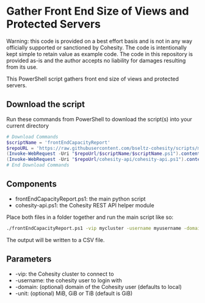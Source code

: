 # Gather Front End Size of Views and Protected Servers

Warning: this code is provided on a best effort basis and is not in any way officially supported or sanctioned by Cohesity. The code is intentionally kept simple to retain value as example code. The code in this repository is provided as-is and the author accepts no liability for damages resulting from its use.

This PowerShell script gathers front end size of views and protected servers.

## Download the script

Run these commands from PowerShell to download the script(s) into your current directory

```powershell
# Download Commands
$scriptName = 'frontEndCapacityReport'
$repoURL = 'https://raw.githubusercontent.com/bseltz-cohesity/scripts/master/powershell'
(Invoke-WebRequest -Uri "$repoUrl/$scriptName/$scriptName.ps1").content | Out-File "$scriptName.ps1"; (Get-Content "$scriptName.ps1") | Set-Content "$scriptName.ps1"
(Invoke-WebRequest -Uri "$repoUrl/cohesity-api/cohesity-api.ps1").content | Out-File cohesity-api.ps1; (Get-Content cohesity-api.ps1) | Set-Content cohesity-api.ps1
# End Download Commands
```

## Components

* frontEndCapacityReport.ps1: the main python script
* cohesity-api.ps1: the Cohesity REST API helper module

Place both files in a folder together and run the main script like so:

```bash
./frontEndCapacityReport.ps1 -vip mycluster -username myusername -domain mydomain.net
```

The output will be written to a CSV file.

## Parameters

* -vip: the Cohesity cluster to connect to
* -username: the cohesity user to login with
* -domain: (optional) domain of the Cohesity user (defaults to local)
* -unit: (optional) MiB, GiB or TiB (default is GiB)
